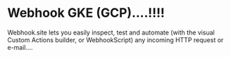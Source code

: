 # Webhook GKE (GCP)....!!!!
Webhook.site lets you easily inspect, test and automate (with the visual Custom Actions builder, or WebhookScript) any incoming HTTP request or e-mail....

